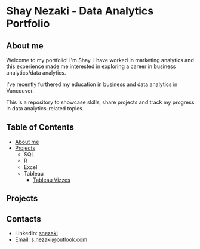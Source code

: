 # Shay Nezaki - Data Analytics Portfolio
## About me
Welcome to my portfolio! I'm Shay. I have worked in marketing analytics and this experience made me interested in exploring a career in business analytics/data analytics.

I've recently furthered my education in business and data analytics in Vancouver.

This is a repository to showcase skills, share projects and track my progress in data analytics-related topics.

## Table of Contents
- [About me](https://github.com/sn2873/data_analytics_portfolio/blob/main/README.md#about-me)
- [Projects](https://github.com/sn2873/data_analytics_portfolio/blob/main/README.md#projects)
  - SQL
  - R
  - Excel
  - Tableau
    - [Tableau Vizzes](https://public.tableau.com/app/profile/shay.n7588/vizzes)

## Projects


## Contacts
- LinkedIn: [snezaki](https://www.linkedin.com/in/snezaki/)
- Email: s.nezaki@outlook.com
